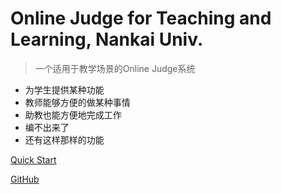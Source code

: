 # Online Judge for Teaching and Learning, Nankai Univ.

> 一个适用于教学场景的Online Judge系统

- 为学生提供某种功能
- 教师能够方便的做某种事情
- 助教也能方便地完成工作
- 编不出来了
- 还有这样那样的功能

[Quick Start](introduction)
<!-- [Demo Sandbox](https://codesandbox.io/s/xv36w4695o) -->
[GitHub](https://github.com/nestdream/bugfree)
